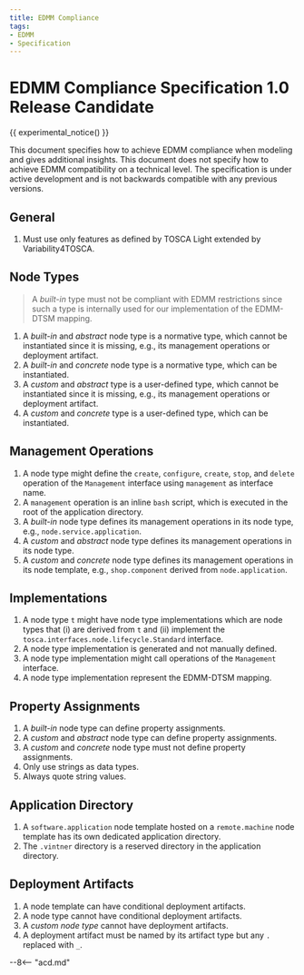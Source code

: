```yaml
---
title: EDMM Compliance
tags:
- EDMM
- Specification
---
```


# EDMM Compliance Specification 1.0 Release Candidate

{{ experimental_notice() }}

This document specifies how to achieve EDMM compliance when modeling and gives additional insights.
This document does not specify how to achieve EDMM compatibility on a technical level.
The specification is under active development and is not backwards compatible with any previous versions.

## General

1. Must use only features as defined by TOSCA Light extended by Variability4TOSCA.


## Node Types

> A _built-in_ type must not be compliant with EDMM restrictions since such a type is internally used for our implementation of the EDMM-DTSM mapping.

1. A _built-in_ and _abstract_ node type is a normative type, which cannot be instantiated since it is missing, e.g., its management operations or deployment artifact.
1. A _built-in_ and _concrete_ node type is a normative type, which can be instantiated.
1. A _custom_ and _abstract_ type is a user-defined type, which cannot be instantiated since it is missing, e.g., its management operations or deployment artifact.
1. A _custom_ and _concrete_ type is a user-defined type, which can be instantiated.


## Management Operations

1. A node type might define the `create`, `configure`, `create`, `stop`, and `delete` operation of the `Management` interface using `management` as interface name.
1. A `management` operation is an inline `bash` script, which is executed in the root of the application directory.
1. A _built-in_ node type defines its management operations in its node type, e.g., `node.service.application`.
1. A _custom_ and _abstract_ node type defines its management operations in its node type.
1. A _custom_ and _concrete_ node type defines its management operations in its node template, e.g., `shop.component` derived from `node.application`.


## Implementations

1. A node type `t` might have node type implementations which are node types that (i) are derived from `t` and (ii) implement the `tosca.interfaces.node.lifecycle.Standard` interface.
1. A node type implementation is generated and not manually defined.
1. A node type implementation might call operations of the `Management` interface.
1. A node type implementation represent the EDMM-DTSM mapping.


## Property Assignments

1. A _built-in_ node type can define property assignments.
1. A _custom_ and _abstract_ node type can define property assignments.
1. A _custom_ and _concrete_ node type must not define property assignments.
1. Only use strings as data types.
1. Always quote string values.


## Application Directory

1. A `software.application` node template hosted on a `remote.machine` node template has its own dedicated application directory.
1. The `.vintner` directory is a reserved directory in the application directory.


## Deployment Artifacts

1. A node template can have conditional deployment artifacts.
1. A node type cannot have conditional deployment artifacts.
1. A _custom node type_ cannot have deployment artifacts.
2. A deployment artifact must be named by its artifact type but any `.` replaced with `_`.
   
--8<-- "acd.md"
